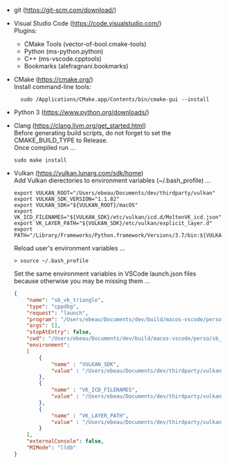 - git (https://git-scm.com/download/)

- Visual Studio Code (https://code.visualstudio.com/)  
  Plugins:
    - CMake Tools (vector-of-bool.cmake-tools)
    - Python (ms-python.python)
    - C++ (ms-vscode.cpptools)
    - Bookmarks (alefragnani.bookmarks)

- CMake (https://cmake.org/)  
  Install command-line tools:
  ```
    sudo /Applications/CMake.app/Contents/bin/cmake-gui --install
  ```

- Python 3 (https://www.python.org/downloads/)

- Clang (https://clang.llvm.org/get_started.html)  
  Before generating build scripts, do not forget to set the CMAKE_BUILD_TYPE to Release.  
  Once compiled run ...
  ```
  sudo make install
  ```

- Vulkan (https://vulkan.lunarg.com/sdk/home)  
  Add Vulkan dierectories to environment variables (~/.bash_profile) ...
  ```
  export VULKAN_ROOT="/Users/ebeau/Documents/dev/thirdparty/vulkan"
  export VULKAN_SDK_VERSION="1.1.82"
  export VULKAN_SDK="${VULKAN_ROOT}/macOS"
  export VK_ICD_FILENAMES="${VULKAN_SDK}/etc/vulkan/icd.d/MoltenVK_icd.json"
  export VK_LAYER_PATH="${VULKAN_SDK}/etc/vulkan/explicit_layer.d"
  export PATH="/Library/Frameworks/Python.framework/Versions/3.7/bin:${VULKAN_SDK}/bin:${PATH}"
  ```
  Reload user's environment variables ...
  ```
  > source ~/.bash_profile
  ```
  Set the same environment variables in VSCode launch.json files because otherwise you may be missing them ...
  ```json
  {
      "name": "sb_vk_triangle",
      "type": "cppdbg",
      "request": "launch",
      "program": "/Users/ebeau/Documents/dev/build/macos-vscode/perso/sb_vk_triangle/sb_vk_triangle",
      "args": [],
      "stopAtEntry": false,
      "cwd": "/Users/ebeau/Documents/dev/build/macos-vscode/perso/sb_vk_triangle",
      "environment": 
      [
          {
              "name" : "VULKAN_SDK",
              "value" : "/Users/ebeau/Documents/dev/thirdparty/vulkan/macOS"
          },
          {
              "name" : "VK_ICD_FILENAMES",
              "value" : "/Users/ebeau/Documents/dev/thirdparty/vulkan/macOS/etc/vulkan/icd.d/MoltenVK_icd.json"
          },
          {
              "name" : "VK_LAYER_PATH",
              "value" : "/Users/ebeau/Documents/dev/thirdparty/vulkan/macOS/etc/vulkan/explicit_layer.d"
          }
      ],
      "externalConsole": false,
      "MIMode": "lldb"
  }
  ```
